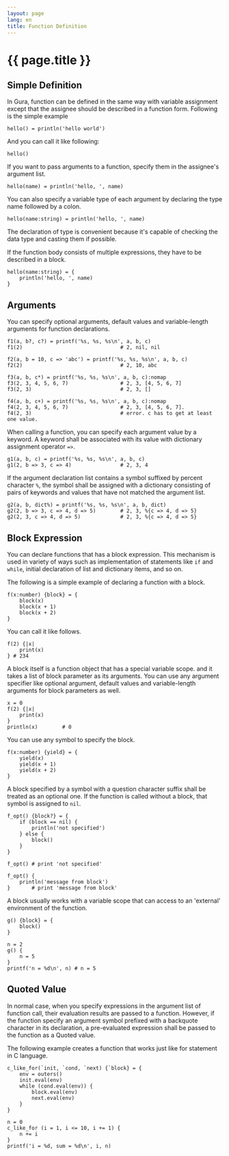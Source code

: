 ```yaml
---
layout: page
lang: en
title: Function Definition
---
```


# {{ page.title }}

## Simple Definition

In Gura, function can be defined in the same way with variable assignment
except that the assignee should be described in a function form.
Following is the simple example

    hello() = println('hello world')

And you can call it like following:

    hello()

If you want to pass arguments to a function,
specify them in the assignee's argument list.

    hello(name) = println('hello, ', name)

You can also specify a variable type of each argument by declaring the type name followed by a colon.

    hello(name:string) = println('hello, ', name)

The declaration of type is convenient
because it's capable of checking the data type and casting them if possible.

If the function body consists of multiple expressions,
they have to be described in a block.

    hello(name:string) = {
        println('hello, ', name)
    }


## Arguments

You can specify optional arguments, default values and variable-length arguments
for function declarations.


    f1(a, b?, c?) = printf('%s, %s, %s\n', a, b, c)
    f1(2)                                # 2, nil, nil
    
    f2(a, b = 10, c => 'abc') = printf('%s, %s, %s\n', a, b, c)
    f2(2)                                # 2, 10, abc
    
    f3(a, b, c*) = printf('%s, %s, %s\n', a, b, c):nomap
    f3(2, 3, 4, 5, 6, 7)                 # 2, 3, [4, 5, 6, 7]
    f3(2, 3)                             # 2, 3, []
    
    f4(a, b, c+) = printf('%s, %s, %s\n', a, b, c):nomap
    f4(2, 3, 4, 5, 6, 7)                 # 2, 3, [4, 5, 6, 7].
    f4(2, 3)                             # error. c has to get at least one value.


When calling a function, you can specify each argument value by a keyword.
A keyword shall be associated with its value with dictionary assignment operator
`=>`.

    g1(a, b, c) = printf('%s, %s, %s\n', a, b, c)
    g1(2, b => 3, c => 4)                # 2, 3, 4


If the argument declaration list contains a symbol suffixed by percent character `%`,
the symbol shall be assigned with a dictionary consisting of pairs of
keywords and values that have not matched the argument list.

    g2(a, b, dict%) = printf('%s, %s, %s\n', a, b, dict)
    g2(2, b => 3, c => 4, d => 5)        # 2, 3, %{c => 4, d => 5}
    g2(2, 3, c => 4, d => 5)             # 2, 3, %{c => 4, d => 5}


## Block Expression

You can declare functions that has a block expression.
This mechanism is used in variety of ways such as implementation of statements like `if` and `while`,
initial declaration of list and dictionary items, and so on.

The following is a simple example of declaring a function with a block.

    f(x:number) {block} = {
        block(x)
        block(x + 1)
        block(x + 2)
    }

You can call it like follows.

    f(2) {|x|
        print(x)
    } # 234

A block itself is a function object that has a special variable scope.
and it takes a list of block parameter as its arguments.
You can use any argument specifier like optional argument, default values
and variable-length arguments for block parameters as well.

    x = 0
    f(2) {|x|
        print(x)
    }
    println(x)        # 0

You can use any symbol to specify the block.

    f(x:number) {yield} = {
        yield(x)
        yield(x + 1)
        yield(x + 2)
    }

A block specified by a symbol with a question character suffix shall be
treated as an optional one. If the function is called without a block,
that symbol is assigned to `nil`.

    f_opt() {block?} = {
        if (block == nil) {
            println('not specified')
        } else {
            block()
        }
    }
    
    f_opt() # print 'not specified'
    
    f_opt() {
        println('message from block')
    }       # print 'message from block'

A block usually works with a variable scope that can access to an 'external' environment
of the function.

    g() {block} = {
        block()
    }
    
    n = 2
    g() {
        n = 5
    }
    printf('n = %d\n', n) # n = 5


## Quoted Value

In normal case, when you specify expressions in the argument list of function call,
their evaluation results are passed to a function.
However, if the function specify an argument symbol prefixed with a backquote character
in its declaration, a pre-evaluated expression shall be passed to the function as a
Quoted value.

The following example creates a function that works just like for statement
in C language.

    c_like_for(`init, `cond, `next) {`block} = {
        env = outers()
        init.eval(env)
        while (cond.eval(env)) {
            block.eval(env)
            next.eval(env)
        }
    }
    
    n = 0
    c_like_for (i = 1, i <= 10, i += 1) {
        n += i
    }
    printf('i = %d, sum = %d\n', i, n)
